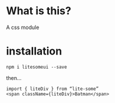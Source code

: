 # What is this?

A css module

# installation

`npm i litesomeui --save`

then...

````
import { liteDiv } from “lite-some”
<span className={liteDiv}>Batman</span>

````
